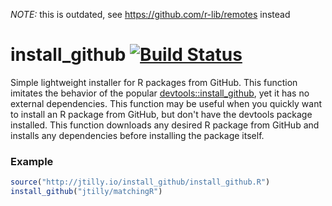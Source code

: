 *NOTE:* this is outdated, see https://github.com/r-lib/remotes instead

# install_github [![Build Status](https://travis-ci.org/jtilly/install_github.svg?branch=gh-pages)](https://travis-ci.org/jtilly/install_github)

Simple lightweight installer for R packages from GitHub. This function imitates the behavior of the popular [devtools::install_github](https://github.com/hadley/devtools), yet it has no external dependencies. This function may be useful when you quickly want to install an R package from GitHub, but don't have the devtools package installed. This function downloads any desired R package from GitHub and installs any dependencies before installing the package itself.

### Example

```r
source("http://jtilly.io/install_github/install_github.R")
install_github("jtilly/matchingR")
```
